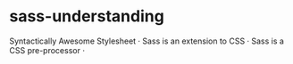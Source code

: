 # sass-understanding
Syntactically Awesome Stylesheet · Sass is an extension to CSS · Sass is a CSS pre-processor ·
